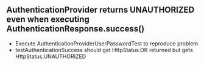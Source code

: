 ## AuthenticationProvider returns UNAUTHORIZED even when executing AuthenticationResponse.success() 
- Execute AuthenticationProviderUserPasswordTest to reproduce problem
- testAuthenticationSuccess should get HttpStatus.OK returned but gets HttpStatus.UNAUTHORIZED